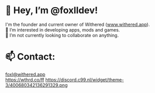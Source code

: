 
# 👋 Hey, I’m @foxlldev!
I'm the founder and current owner of Withered (www.withered.app).  
👀 I’m interested in developing apps, mods and games.  
💞️ I’m not currently looking to collaborate on anything.  

# 📫 Contact:
foxl@withered.app  
https://wthrd.co/ff
https://discord.c99.nl/widget/theme-3/400680342136291329.png

<!---
foxlldev/foxlldev is a ✨ special ✨ repository because its `README.md` (this file) appears on your GitHub profile.
You can click the Preview link to take a look at your changes.
--->
